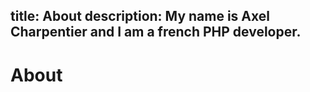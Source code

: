 title: About
description: My name is Axel Charpentier and I am a french PHP developer.
----------
# About
